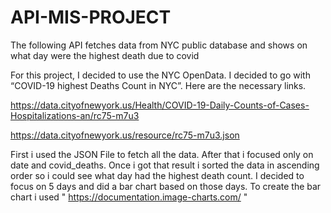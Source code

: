 # API-MIS-PROJECT
The following API fetches data from NYC public database and shows on what day were the highest death due to covid 

For this project, I decided to use the NYC OpenData. I decided to go with “COVID-19 highest Deaths Count in NYC”. Here are the necessary links. 

https://data.cityofnewyork.us/Health/COVID-19-Daily-Counts-of-Cases-Hospitalizations-an/rc75-m7u3
 
https://data.cityofnewyork.us/resource/rc75-m7u3.json

First i used the JSON File to fetch all the data. After that i focused only on date and covid_deaths. Once i got that result i sorted the data in ascending order so i could see what day had the highest death count. 
I decided to focus on 5 days and did a bar chart based on those days.
To create the bar chart i used " https://documentation.image-charts.com/ " 
